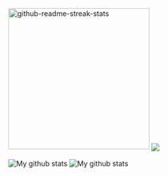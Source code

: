 <img width="282" src="https://denvercoder1-github-readme-stats.vercel.app/api/pin/?username=naix0x&repo=Bot-Visitor-Proxy&theme=react&bg_color=273849&title_color=F85D7F&icon_color=F8D866&hide_border=true&show_icons=false" alt="github-readme-streak-stats">

<!--
**naix0x/naix0x** is a ✨ _special_ ✨ repository because its `README.md` (this file) appears on your GitHub profile.

Here are some ideas to get you started:

- 🔭 I’m currently working on ...
- 🌱 I’m currently learning ...
- 👯 I’m looking to collaborate on ...
- 🤔 I’m looking for help with ...
- 💬 Ask me about ...
- 📫 How to reach me: ..
- 😄 Pronouns: ...
- ⚡ Fun fact: ...
-->

<img align="center" src="https://github-readme-stats.vercel.app/api/top-langs/?username=naix0x&layout=compact&theme=cobalt&hide_border=true" />

<img align="center" src="https://github-readme-streak-stats.herokuapp.com?user=naix0x&theme=vue-dark&hide_border=true&date_format=M%20j%5B%2C%20Y%5D" alt="My github stats" /> <img align="center" src="https://github-readme-stats.vercel.app/api?username=naix0x&show_icons=true&include_all_commits=true&theme=cobalt&hide_border=true" alt="My github stats" /> 

